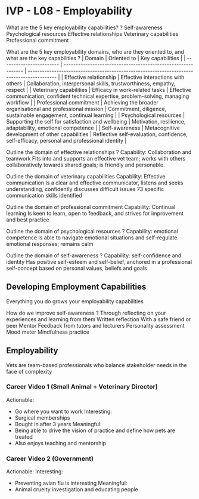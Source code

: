 # IVP - L08 - Employability

What are the 5 key employability capabilities?
?
Self-awareness
Psychological resources
Effective relationships
Veterinary capabilities
Professional commitment

What are the 5 key employability domains, who are they oriented to, and what are the key capabilities
?
| Domain                   | Oriented to                                                   | Key capabilities                                                                           |
| ------------------------ | ------------------------------------------------------------- | ------------------------------------------------------------------------------------------ |
| Effective relationship   | Effective interactions with others                            | Collaboration, interpersonal skills, trustworthiness, empathy, respect                     |
| Veterinary capabilities  | Efficacy in work-related tasks                                | Effective communication, confident technical expertise, problem-solving, managing workflow |
| Professional commitment | Achieving the broader organisational and professional mission | Commitment, diligence, sustainable engagement, continual learning                           |
| Psychological resources  | Supporting the self for satisfaction and wellbeing            | Motivation, resilience, adaptability, emotional competence                                 |
| Self-awareness           | Metacognitive development of other capabilities               | Reflective self-evaluation, confidence, self-efficacy, personal and professional identity                                                                                           |

Outline the domain of effective relationships
?
Capability: Collaboration and teamwork
Fits into and supports an effective vet team; works with others collaboratively towards shared goals; is friendly and personable.

Outline the domain of veterinary capabilities
Capability: Effective communication
Is a clear and effective communicator, listens and seeks understanding, confidently discusses difficult issues
73 specific communication skills identified

Outline the domain of professional commitment
Capability: Continual learning
Is keen to learn, open to feedback, and strives for improvement and best practice

Outline the domain of psychological resources
?
Capability: emotional competence
Is able to navigate emotional situations and self-regulate emotional responses; remains calm

Outline the domain of self-awareness
?
Capability: self-confidence and identity
Has positive self-esteem and self-belief, anchored in a professional self-concept based on personal values, beliefs and goals

## Developing Employment Capabilities

Everything you do grows your employability capabilities

How do we improve self-awareness
?
Through reflecting on your experiences and learning from them
Written reflection
With a safe friend or peer 
Mentor
Feedback from tutors and lecturers
Personality assessment
Mood meter
Mindfulness practice

## Employability

Vets are team-based professionals who balance stakeholder needs in the face of complexity

### Career Video 1 (Small Animal + Veterinary Director)
Actionable:
- Go where you want to work
Interesting:
- Surgical memberships
- Bought in after 3 years
Meaningful:
- Being able to drive the vision of practice and define how pets are treated
- Also enjoys teaching and mentorship

### Career Video 2 (Government)
Actionable:
Interesting:
- Preventing avian flu is interesting
Meaningful:
- Animal cruelty investigation and educating people